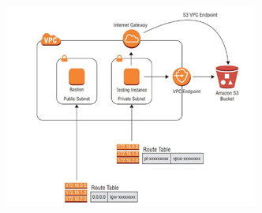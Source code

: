 ![Screenshot](https://github.com/lunatic-def/Terraform-Project/blob/main/AWS_certified_advanced_network/3.1_NetworkEx/3.1.JPG)
